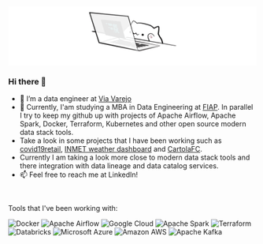 <img align="center" alt="GIF" src="./gif/cat.gif" />

### Hi there 👋

- 🔭 I’m a data engineer at [Via Varejo](https://viavarejo.com.br/)
- 🌱 Currently, I'am studying a MBA in Data Engineering at [FIAP](https://fiap.com.br/). In parallel I try to keep my github up with projects of Apache Airflow, Apache Spark, Docker, Terraform, Kubernetes and other open source modern data stack tools.
- Take a look in some projects that I have been working such as [covid19retail](https://github.com/himewel/covid19retail), [INMET weather dashboard](https://github.com/himewel/weather_gather) and [CartolaFC](https://github.com/himewel/cartolafc).
- Currently I am taking a look more close to modern data stack tools and there integration with data lineage and data catalog services.
- 📫 Feel free to reach me at LinkedIn!

<br/>

Tools that I've been working with:

<p>
<img alt="Docker" src="https://img.shields.io/badge/docker-%230db7ed.svg?&style=for-the-badge&logo=docker&logoColor=white"/>
<img alt="Apache Airflow" src="https://img.shields.io/badge/apacheairflow-%23017cee.svg?&style=for-the-badge&logo=apache-airflow&logoColor=white"/>
<img alt="Google Cloud" src="https://img.shields.io/badge/GoogleCloud-%234285F4.svg?&style=for-the-badge&logo=google-cloud&logoColor=white"/>
<img alt="Apache Spark" src="https://img.shields.io/badge/apachespark-%23e25a1c.svg?&style=for-the-badge&logo=apache-spark&logoColor=white"/>
<img alt="Terraform" src="https://img.shields.io/badge/terraform-%237b42bc.svg?&style=for-the-badge&logo=terraform&logoColor=white"/>
<img alt="Databricks" src="https://img.shields.io/badge/databricks-%23ff3621.svg?&style=for-the-badge&logo=databricks&logoColor=white"/>
<img alt="Microsoft Azure" src="https://img.shields.io/badge/microsoftazure-%230078d4.svg?&style=for-the-badge&logo=microsoftazure&logoColor=white"/>
<img alt="Amazon AWS" src="https://img.shields.io/badge/amazonaws-%23232f3e.svg?&style=for-the-badge&logo=amazonaws&logoColor=white"/>
<img alt="Apache Kafka" src="https://img.shields.io/badge/apachekafka-%23231f20.svg?&style=for-the-badge&logo=apachekafka&logoColor=white"/>
</p>
